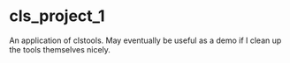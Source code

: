 cls_project_1
=============

An application of clstools. May eventually be useful as a demo if I clean up the tools themselves nicely.
